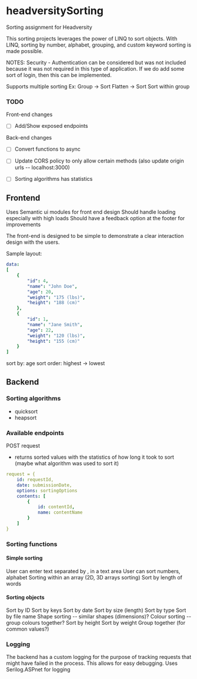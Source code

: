 # headversitySorting
Sorting assignment for Headversity

This sorting projects leverages the power of LINQ to sort objects. With LINQ, sorting by number, alphabet, grouping, and custom keyword sorting is made possible.

NOTES: 
Security - Authentication can be considered but was not included because it was not required in this type of application. If we do add some sort of login, then this can be implemented.

Supports multiple sorting 
Ex: 
Group -> Sort
Flatten -> Sort
Sort within group

### TODO
Front-end changes
- [ ] Add/Show exposed endpoints

Back-end changes
- [ ] Convert functions to async
- [ ] Update CORS policy to only allow certain methods (also update origin urls -- localhost:3000)
- [ ] Sorting algorithms has statistics


## Frontend 
Uses Semantic ui modules for front end design
Should handle loading especially with high loads
Should have a feedback option at the footer for improvements

The front-end is designed to be simple to demonstrate a clear interaction design with the users. 

Sample layout:
```yaml
data:
[
    {
        "id": 4,
        "name": "John Doe",
        "age": 20,
        "weight": "175 (lbs)",
        "height": "188 (cm)"
    },
    {
        "id": 1,
        "name": "Jane Smith",
        "age": 22,
        "weight": "120 (lbs)",
        "height": "155 (cm)"
    }
]
```
sort by: age
sort order: highest -> lowest

## Backend
### Sorting algorithms
- quicksort
- heapsort

### Available endpoints
POST request
- returns sorted values with the statistics of how long it took to sort (maybe what algorithm was used to sort it)
```yaml
request = {
    id: requestId,
    date: submissionDate,
    options: sortingOptions
    contents: [
        {
            id: contentId,
            name: contentName
        }
    ]
}
```


### Sorting functions

#### Simple sorting
User can enter text separated by , in a text area
User can sort numbers, alphabet
Sorting within an array (2D, 3D arrays sorting)
Sort by length of words

#### Sorting objects 
Sort by ID
Sort by keys
Sort by date
Sort by size (length)
Sort by type
Sort by file name
Shape sorting -- similar shapes (dimensions)?
Colour sorting -- group colours together?
Sort by height
Sort by weight
Group together (for common values?)

### Logging
The backend has a custom logging for the purpose of tracking requests that might have failed in the process. This allows for easy debugging.
Uses Serilog.ASPnet for logging